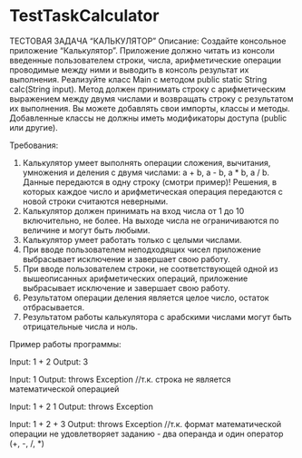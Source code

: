 # TestTaskCalculator
ТЕСТОВАЯ ЗАДАЧА “КАЛЬКУЛЯТОР”
Описание:
Создайте консольное приложение “Калькулятор”. Приложение должно читать из консоли введенные пользователем строки, числа, арифметические операции проводимые между ними и выводить в консоль результат их выполнения.
Реализуйте класс Main с методом public static String calc(String input). Метод должен принимать строку с арифметическим выражением между двумя числами и возвращать строку с результатом их выполнения. 
Вы можете добавлять свои импорты, классы и методы. Добавленные классы не должны иметь модификаторы доступа (public или другие).

Требования:
1.	Калькулятор умеет выполнять операции сложения, вычитания, умножения и деления с двумя числами: a + b, a - b, a * b, a / b. Данные передаются в одну строку (смотри пример)!
    Решения, в которых каждое число и арифметическая операция передаются с новой строки считаются неверными.
3.	Калькулятор должен принимать на вход числа от 1 до 10 включительно, не более. На выходе числа не ограничиваются по величине и могут быть любыми.
4.	Калькулятор умеет работать только с целыми числами.
5.	При вводе пользователем неподходящих чисел приложение выбрасывает исключение и завершает свою работу.
6.	При вводе пользователем строки, не соответствующей одной из вышеописанных арифметических операций, приложение выбрасывает исключение и завершает свою работу.
7.	Результатом операции деления является целое число, остаток отбрасывается. 
8.	Результатом работы калькулятора с арабскими числами могут быть отрицательные числа и ноль.

Пример работы программы:

Input:
1 + 2
Output:
3

Input:
1
Output:
throws Exception //т.к. строка не является математической операцией

Input:
1 + 2 1
Output:
throws Exception 

Input:
1 + 2 + 3
Output:
throws Exception //т.к. формат математической операции не удовлетворяет заданию - два операнда и один оператор (+, -, /, *)
